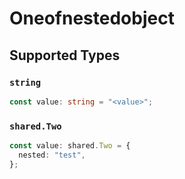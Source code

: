 # Oneofnestedobject


## Supported Types

### `string`

```typescript
const value: string = "<value>";
```

### `shared.Two`

```typescript
const value: shared.Two = {
  nested: "test",
};
```

